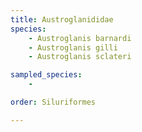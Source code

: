 ```yaml
---
title: Austroglanididae
species:
    - Austroglanis barnardi
    - Austroglanis gilli
    - Austroglanis sclateri

sampled_species:
    - 

order: Siluriformes

---
```

